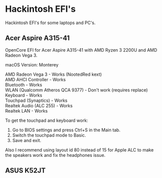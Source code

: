 # Hackintosh EFI's
Hackintosh EFI's for some laptops and PC's.

## Acer Aspire A315-41
OpenCore EFI for Acer Aspire A315-41 with AMD Ryzen 3 2200U and AMD Radeon Vega 3.  

macOS Version: Monterey  

AMD Radeon Vega 3 - Works (NootedRed kext)  
AMD AHCI Controller - Works  
Bluetooth - Works  
WLAN (Qualcomm Atheros QCA 9377) - Don't work (requires replace)  
Keyboard - Works  
Touchpad (Synaptics) - Works  
Realtek Audio (ALC 255) - Works  
Realtek LAN - Works  


To get the touchpad and keyboard work:  
1. Go to BIOS settings and press Ctrl+S in the Main tab.  
2. Switch the touchpad mode to Basic.  
3. Save and exit.  

Also I recommend using layout id 80 instead of 15 for Apple ALC to make the speakers work and fix the headphones issue.  

## ASUS K52JT
